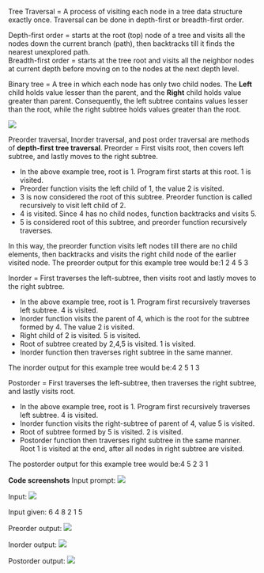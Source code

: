 Tree Traversal = A process of visiting each node in a tree data structure exactly once. Traversal can be done in depth-first or breadth-first order.

Depth-first order = starts at the root (top) node of a tree and visits all the nodes down the current branch (path), then backtracks till it finds the nearest unexplored path. <br>
Breadth-first order = starts at the tree root and visits all the neighbor nodes at current depth before moving on to the nodes at the next depth level.

Binary tree = A tree in which each node has only two child nodes. The <b>Left</b> child holds value lesser than the parent, and the <b>Right</b> child holds value greater than parent. Consequently, the left subtree contains values lesser than the root, while the right subtree holds values greater than the root.

<img src="https://media.geeksforgeeks.org/wp-content/cdn-uploads/2009/06/tree12.gif">

Preorder traversal, Inorder traversal, and post order traversal are methods of <b>depth-first tree traversal</b>.
Preorder = First visits root, then covers left subtree, and lastly moves to the right subtree. 
<ul>
<li>In the above example tree, root is 1. Program first starts at this root. 1 is visited.</li>
<li>Preorder function visits the left child of 1, the value 2 is visited. </li>
<li>3 is now considered the root of this subtree. Preorder function is called recursively to visit left child of 2. </li>
<li>4 is visited. Since 4 has no child nodes, function backtracks and visits 5.</li>
<li>5 is considered root of this subtree, and preorder function recursively traverses. </li>
</ul>
In this way, the preorder function visits left nodes till there are no child elements, then backtracks and visits the right child node of the earlier visited node.
The preorder output for this example tree would be:1 2 4 5 3

Inorder = First traverses the left-subtree, then visits root and lastly moves to the right subtree. 
<ul>
<li>In the above example tree, root is 1. Program first recursively traverses left subtree. 4 is visited.</li>
<li>Inorder function visits the parent of 4, which is the root for the subtree formed by 4. The value 2 is visited. </li>
<li>Right child of 2 is visited. 5 is visited. </li>
<li>Root of subtree created by 2,4,5 is visited. 1 is visited.</li>
<li>Inorder function then traverses right subtree in the same manner. </li>
</ul>
The inorder output for this example tree would be:4 2 5 1 3

Postorder = First traverses the left-subtree, then traverses the right subtree, and lastly visits root. 
<ul>
<li>In the above example tree, root is 1. Program first recursively traverses left subtree. 4 is visited.</li>
<li>Inorder function visits the right-subtree of parent of 4, value 5 is visited. </li>
<li>Root of subtree formed by 5 is visited. 2 is visited. </li>
<li>Postorder function then traverses right subtree in the same manner. Root 1 is visited at the end, after all nodes in right subtree are visited.</li>
</ul>
The postorder output for this example tree would be:4 5 2 3 1

<b>Code screenshots</b>
Input prompt: 
<img src="../prompt.JPG">

Input:
<img src="../input.jpg">

Input given: 6 4 8 2 1 5

Preorder output:
<img src="../preorder.jpg">

Inorder output:
<img src="../inorder.jpg">

Postorder output:
<img src="../postorder.jpg">
